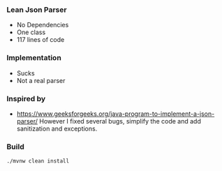 ### Lean Json Parser

* No Dependencies
* One class
* 117 lines of code

### Implementation

* Sucks
* Not a real parser

### Inspired by

* https://www.geeksforgeeks.org/java-program-to-implement-a-json-parser/
However I fixed several bugs, simplify the code and add sanitization and exceptions.

### Build 
```bash
./mvnw clean install 
```
